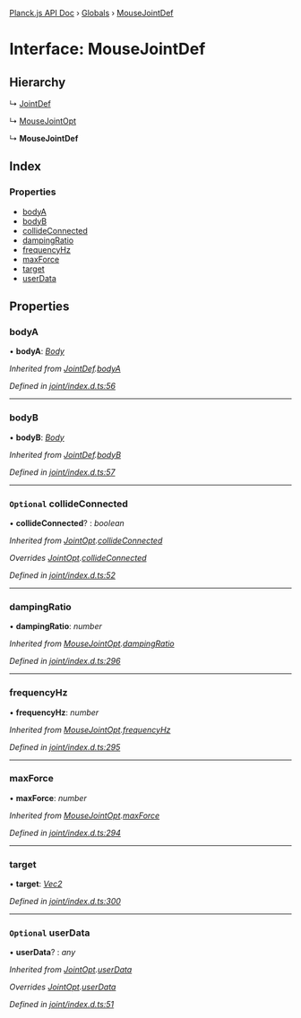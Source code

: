 [Planck.js API Doc](../README.md) › [Globals](../globals.md) › [MouseJointDef](mousejointdef.md)

# Interface: MouseJointDef

## Hierarchy

  ↳ [JointDef](jointdef.md)

  ↳ [MouseJointOpt](mousejointopt.md)

  ↳ **MouseJointDef**

## Index

### Properties

* [bodyA](mousejointdef.md#bodya)
* [bodyB](mousejointdef.md#bodyb)
* [collideConnected](mousejointdef.md#optional-collideconnected)
* [dampingRatio](mousejointdef.md#dampingratio)
* [frequencyHz](mousejointdef.md#frequencyhz)
* [maxForce](mousejointdef.md#maxforce)
* [target](mousejointdef.md#target)
* [userData](mousejointdef.md#optional-userdata)

## Properties

###  bodyA

• **bodyA**: *[Body](../classes/body.md)*

*Inherited from [JointDef](jointdef.md).[bodyA](jointdef.md#bodya)*

*Defined in [joint/index.d.ts:56](https://github.com/shakiba/planck.js/blob/b7f66f1/lib/joint/index.d.ts#L56)*

___

###  bodyB

• **bodyB**: *[Body](../classes/body.md)*

*Inherited from [JointDef](jointdef.md).[bodyB](jointdef.md#bodyb)*

*Defined in [joint/index.d.ts:57](https://github.com/shakiba/planck.js/blob/b7f66f1/lib/joint/index.d.ts#L57)*

___

### `Optional` collideConnected

• **collideConnected**? : *boolean*

*Inherited from [JointOpt](jointopt.md).[collideConnected](jointopt.md#optional-collideconnected)*

*Overrides [JointOpt](jointopt.md).[collideConnected](jointopt.md#optional-collideconnected)*

*Defined in [joint/index.d.ts:52](https://github.com/shakiba/planck.js/blob/b7f66f1/lib/joint/index.d.ts#L52)*

___

###  dampingRatio

• **dampingRatio**: *number*

*Inherited from [MouseJointOpt](mousejointopt.md).[dampingRatio](mousejointopt.md#dampingratio)*

*Defined in [joint/index.d.ts:296](https://github.com/shakiba/planck.js/blob/b7f66f1/lib/joint/index.d.ts#L296)*

___

###  frequencyHz

• **frequencyHz**: *number*

*Inherited from [MouseJointOpt](mousejointopt.md).[frequencyHz](mousejointopt.md#frequencyhz)*

*Defined in [joint/index.d.ts:295](https://github.com/shakiba/planck.js/blob/b7f66f1/lib/joint/index.d.ts#L295)*

___

###  maxForce

• **maxForce**: *number*

*Inherited from [MouseJointOpt](mousejointopt.md).[maxForce](mousejointopt.md#maxforce)*

*Defined in [joint/index.d.ts:294](https://github.com/shakiba/planck.js/blob/b7f66f1/lib/joint/index.d.ts#L294)*

___

###  target

• **target**: *[Vec2](../classes/vec2.md)*

*Defined in [joint/index.d.ts:300](https://github.com/shakiba/planck.js/blob/b7f66f1/lib/joint/index.d.ts#L300)*

___

### `Optional` userData

• **userData**? : *any*

*Inherited from [JointOpt](jointopt.md).[userData](jointopt.md#optional-userdata)*

*Overrides [JointOpt](jointopt.md).[userData](jointopt.md#optional-userdata)*

*Defined in [joint/index.d.ts:51](https://github.com/shakiba/planck.js/blob/b7f66f1/lib/joint/index.d.ts#L51)*
